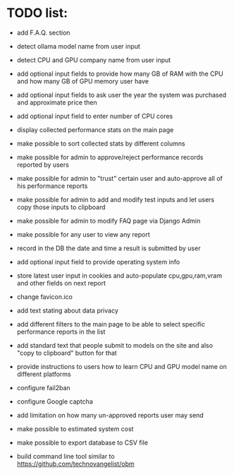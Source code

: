 # TODO list:

+ add F.A.Q. section

+ detect ollama model name from user input

+ detect CPU and GPU company name from user input

+ add optional input fields to provide how many GB of RAM with the CPU and how many GB of GPU memory user have

+ add optional input fields to ask user the year the system was purchased and approximate price then

+ add optional input field to enter number of CPU cores

+ display collected performance stats on the main page

+ make possible to sort collected stats by different columns

+ make possible for admin to approve/reject performance records reported by users

+ make possible for admin to "trust" certain user and auto-approve all of his performance reports

+ make possible for admin to add and modify test inputs and let users copy those inputs to clipboard

+ make possible for admin to modify FAQ page via Django Admin

+ make possible for any user to view any report

+ record in the DB the date and time a result is submitted by user

+ add optional input field to provide operating system info

+ store latest user input in cookies and auto-populate cpu,gpu,ram,vram and other fields on next report

+ change favicon.ico

+ add text stating about data privacy

- add different filters to the main page to be able to select specific performance reports in the list

+ add standard text that people submit to models on the site and also "copy to clipboard" button for that

+ provide instructions to users how to learn CPU and GPU model name on different platforms

- configure fail2ban

- configure Google captcha

- add limitation on how many un-approved reports user may send

- make possible to estimated system cost

- make possible to export database to CSV file

- build command line tool similar to https://github.com/technovangelist/obm
